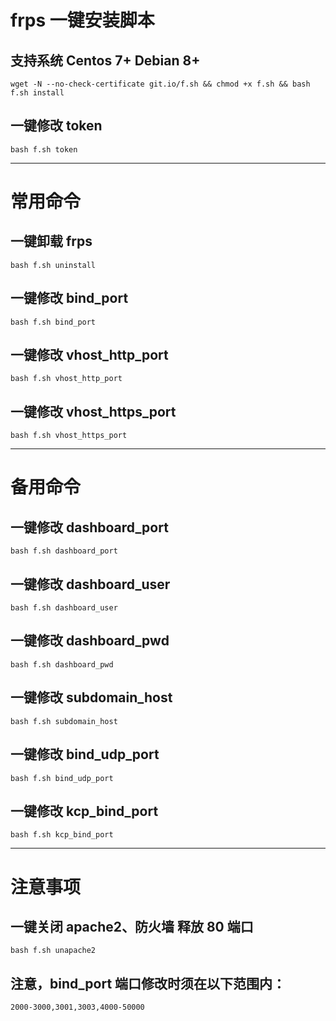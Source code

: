 # frps 一键安装脚本
## 支持系统 Centos 7+ Debian 8+
```
wget -N --no-check-certificate git.io/f.sh && chmod +x f.sh && bash f.sh install
```


## 一键修改 token
```
bash f.sh token
```


---


# 常用命令

## 一键卸载 frps
```
bash f.sh uninstall
```


## 一键修改 bind_port
```
bash f.sh bind_port
```


## 一键修改 vhost_http_port
```
bash f.sh vhost_http_port
```


## 一键修改 vhost_https_port
```
bash f.sh vhost_https_port
```


---


# 备用命令

## 一键修改 dashboard_port
```
bash f.sh dashboard_port
```


## 一键修改 dashboard_user
```
bash f.sh dashboard_user
```


## 一键修改 dashboard_pwd
```
bash f.sh dashboard_pwd
```


## 一键修改 subdomain_host
```
bash f.sh subdomain_host
```


## 一键修改 bind_udp_port
```
bash f.sh bind_udp_port
```


## 一键修改 kcp_bind_port
```
bash f.sh kcp_bind_port
```


---


# 注意事项

## 一键关闭 apache2、防火墙 释放 80 端口
```
bash f.sh unapache2
```

## 注意，bind_port 端口修改时须在以下范围内：
```
2000-3000,3001,3003,4000-50000
```